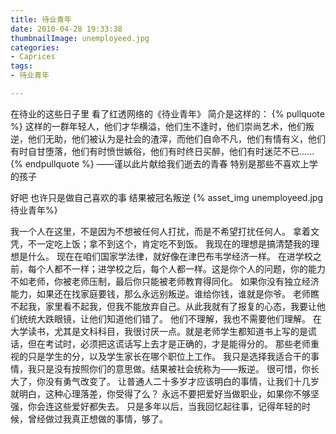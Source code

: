 ```yaml
---
title: 待业青年
date: 2010-04-28 19:33:38
thumbnailImage: unemployeed.jpg
categories:
- Caprices
tags:
- 待业青年

---
```

在待业的这些日子里 看了红透网络的《待业青年》
简介是这样的：
{% pullquote %}
这样的一群年轻人，他们才华横溢，他们生不逢时，他们崇尚艺术，他们叛逆，他们无助，他们被认为是社会的渣滓，而他们自命不凡，他们有情有义，他们 有时自甘堕落，他们有时愤世嫉俗，他们有时终日买醉，他们有时迷茫不已......
{% endpullquote %}
——谨以此片献给我们逝去的青春 特别是那些不喜欢上学的孩子
<!-- more -->
好吧 也许只是做自己喜欢的事 结果被冠名叛逆
{% asset_img unemployeed.jpg  待业青年%}
 
我一个人在这里，不是因为不想被任何人打扰，而是不希望打扰任何人。
拿着文凭，不一定吃上饭；拿不到这个，肯定吃不到饭。
我现在的理想是搞清楚我的理想是什么。
现在在咱们国家学法律，就好像在津巴布韦学经济一样。
在进学校之前，每个人都不一样；进学校之后，每个人都一样。这是你个人的问题，你的能力不如老师，你被老师压制，最后你只能被老师教育得同化。
如果你没有独立经济能力，如果还在找家庭要钱，那么永远别叛逆。谁给你钱，谁就是你爷。
老师瞧不起我，家里看不起我，但我不能放弃自己。从此我就有了报复的心态，我要让他们统统大跌眼镜，让他们知道他们错了。
他们不理解，我也不需要他们理解。
在大学读书，尤其是文科科目，我很讨厌一点。就是老师学生都知道书上写的是谎话，但在考试时，必须把这谎话写上去才是正确的，才是能得分的。
那些老师重视的只是学生的分，以及学生家长在哪个职位上工作。
我只是选择我适合干的事情，我只是没有按照你们的意思做。结果被社会统称为——叛逆。
很可惜，你长大了，你没有勇气改变了。
让普通人二十多岁才应该明白的事情，让我们十几岁就明白，这种心理落差，你受得了么？
永远不要把爱好当做职业，如果你不够坚强，你会连这些爱好都失去。
只是多年以后，当我回忆起往事，记得年轻的时候，曾经做过我真正想做的事情，够了。